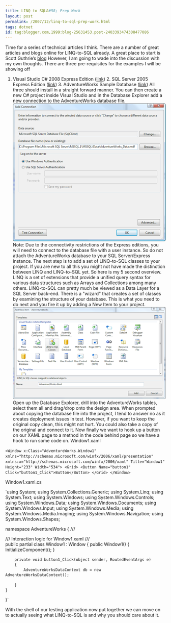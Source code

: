 ```yaml
---
title: LINQ to SQL&#58; Prep Work
layout: post
permalink: /2007/12/linq-to-sql-prep-work.html
tags: dotnet
id: tag:blogger.com,1999:blog-25631453.post-2403393474308477086
---
```


Time for a series of technical articles I think.    There are a number of great articles and blogs online for LINQ-to-SQL already. A great place to start is Scott Guthrie’s [blog](http://weblogs.asp.net/scottgu/archive/2007/05/19/using-linq-to-sql-part-1.aspx)     However, I am going to wade into the discussion with my own thoughts.
There are three pre-requisites for the examples I will be showing off
1. Visual Studio C# 2008 Express Edition ([link](http://www.microsoft.com/express/vcsharp/Default.aspx))     2. SQL Server 2005 Express Edition ([link](http://www.microsoft.com/express/sql/Default.aspx))     3. AdventureWorks Sample Database ([link](http://www.codeplex.com/MSFTDBProdSamples/Release/ProjectReleases.aspx?ReleaseId=4004))
All three should install in a straight forward manner. You can then create a new C# project inside Visual Studio and in the Database Explorer add a new connection to the AdventureWorks database file. 
![Add Connection](/images/1382874053817.png)
Note: Due to the connectivity restrictions of the Express editions, you will need to connect to the database file with a user instance. So do not attach the AdventureWorks database to your SQL Server/Express instance.
The next step is to add a set of LINQ-to-SQL classes to your project.    If you are new to all this you might not have made the distinction between LINQ and LINQ-to-SQL yet. So here is my 5 second overview.     LINQ is a set of extensions that provide a unified query syntax for various data structures such as Arrays and Collections among many others.     LINQ-to-SQL can pretty much be viewed as a Data Layer for a SQL Server back-end. There is a "wizard" that creates a set of classes by examining the structure of your database. This is what you need to do next and you fire it up by adding a New Item to your project.
![Create Class](/images/1382874053818.png) 
Open up the Database Explorer, drill into the AdventureWorks tables, select them all and drag/drop onto the design area. When prompted about copying the database file into the project, I tend to answer no as it creates deployment issues in test. However, if you want to keep the original copy clean, this might not hurt. You could also take a copy of the original and connect to it.
Now finally we want to hook up a button on our XAML page to a method in the code behind page so we have a hook to run some code on.
Window1.xaml   

`<Window x:Class="AdventureWorks.Window1"
    xmlns="http://schemas.microsoft.com/winfx/2006/xaml/presentation"
    xmlns:x="http://schemas.microsoft.com/winfx/2006/xaml"
    Title="Window1" Height="233" Width="534">
    <Grid>
        <Button Name="button1" Click="button1_Click">Button</Button>
    </Grid>
</Window>`


Window1.xaml.cs 



`using System;
using System.Collections.Generic;
using System.Linq;
using System.Text;
using System.Windows;
using System.Windows.Controls;
using System.Windows.Data;
using System.Windows.Documents;
using System.Windows.Input;
using System.Windows.Media;
using System.Windows.Media.Imaging;
using System.Windows.Navigation;
using System.Windows.Shapes;

namespace AdventureWorks
{
    /// <summary>
    /// Interaction logic for Window1.xaml
    /// </summary>
    public partial class Window1 : Window
    {
        public Window1()
        {
            InitializeComponent();
        }

        private void button1_Click(object sender, RoutedEventArgs e)
        {
            AdventureWorksDataContext db = new AdventureWorksDataContext();

        }
    }
}`


With the shell of our testing application now put together we can move on to actually seeing what LINQ-to-SQL is and why you should care about it.